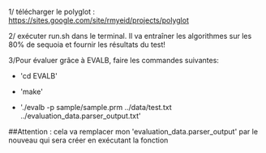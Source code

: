 1/ télécharger le polyglot : https://sites.google.com/site/rmyeid/projects/polyglot

2/ exécuter run.sh dans le terminal. Il va entraîner les algorithmes sur les 80% de sequoia et fournir les résultats du test!
 
3/Pour évaluer grâce à EVALB, faire les commandes suivantes:
 - 'cd EVALB'
 
 - 'make'
 
 - './evalb -p sample/sample.prm ../data/test.txt ../evaluation_data.parser_output.txt'

##Attention : cela va remplacer mon 'evaluation_data.parser_output' par le nouveau qui sera créer en exécutant la fonction

